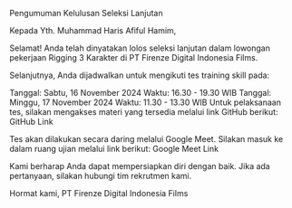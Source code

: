 Pengumuman Kelulusan Seleksi Lanjutan

Kepada Yth.
Muhammad Haris Afiful Hamim,

Selamat! Anda telah dinyatakan lolos seleksi lanjutan dalam lowongan pekerjaan Rigging 3 Karakter di PT Firenze Digital Indonesia Films.

Selanjutnya, Anda dijadwalkan untuk mengikuti tes training skill pada:

Tanggal: Sabtu, 16 November 2024
Waktu: 16.30 - 19.30 WIB
Tanggal: Minggu, 17 November 2024
Waktu: 11.30 - 13.30 WIB
Untuk pelaksanaan tes, silakan mengakses materi yang tersedia melalui link GitHub berikut:
GitHub Link

Tes akan dilakukan secara daring melalui Google Meet. Silakan masuk ke dalam ruang ujian melalui link berikut:
Google Meet Link

Kami berharap Anda dapat mempersiapkan diri dengan baik. Jika ada pertanyaan, silakan hubungi tim rekrutmen kami.

Hormat kami,
PT Firenze Digital Indonesia Films
